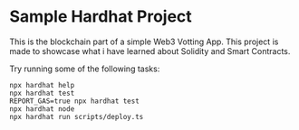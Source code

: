 # Sample Hardhat Project

This is the blockchain part of a simple Web3 Votting App. This project is made to showcase what i have learned about Solidity and Smart Contracts.

Try running some of the following tasks:

```shell
npx hardhat help
npx hardhat test
REPORT_GAS=true npx hardhat test
npx hardhat node
npx hardhat run scripts/deploy.ts
```
